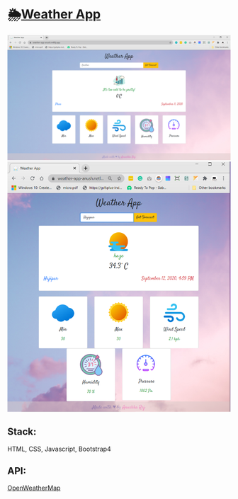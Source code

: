 # 🌦️[Weather App](https://weather-app-anush.netlify.app/)

<img src= "WeatherApp.png"/>
<img src= "Weather-App.png"/>

## Stack: 
HTML, CSS, Javascript, Bootstrap4
## API: 
[OpenWeatherMap](https://openweathermap.org/api)
